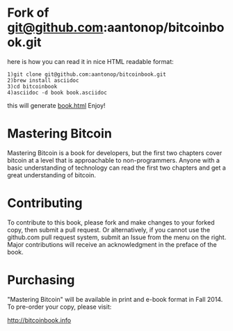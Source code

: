 # Fork of git@github.com:aantonop/bitcoinbook.git
here is how you can read it in nice HTML readable format:
```
1)git clone git@github.com:aantonop/bitcoinbook.git
2)brew install asciidoc
3)cd bitcoinbook
4)asciidoc -d book book.asciidoc
```
this will generate [book.html](book.html)
Enjoy!

# Mastering Bitcoin

Mastering Bitcoin is a book for developers, but the first two chapters cover bitcoin at a level that is approachable to non-programmers. Anyone with a basic understanding of technology can read the first two chapters and get a great understanding of bitcoin. 

# Contributing

To contribute to this book, please fork and make changes to your forked copy, then submit a pull request. Or alternatively, if you cannot use the github.com pull request system, submit an Issue from the menu on the right. Major contributions will receive an acknowledgment in the preface of the book. 

# Purchasing

"Mastering Bitcoin" will be available in print and e-book format in Fall 2014. To pre-order your copy, please visit:

http://bitcoinbook.info
